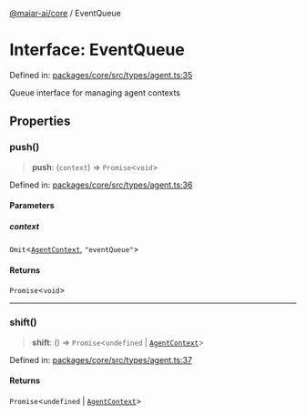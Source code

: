 [@maiar-ai/core](../index.md) / EventQueue

# Interface: EventQueue

Defined in: [packages/core/src/types/agent.ts:35](https://github.com/UraniumCorporation/maiar-ai/blob/main/packages/core/src/types/agent.ts#L35)

Queue interface for managing agent contexts

## Properties

### push()

> **push**: (`context`) => `Promise`\<`void`\>

Defined in: [packages/core/src/types/agent.ts:36](https://github.com/UraniumCorporation/maiar-ai/blob/main/packages/core/src/types/agent.ts#L36)

#### Parameters

##### context

`Omit`\<[`AgentContext`](AgentContext.md), `"eventQueue"`\>

#### Returns

`Promise`\<`void`\>

***

### shift()

> **shift**: () => `Promise`\<`undefined` \| [`AgentContext`](AgentContext.md)\>

Defined in: [packages/core/src/types/agent.ts:37](https://github.com/UraniumCorporation/maiar-ai/blob/main/packages/core/src/types/agent.ts#L37)

#### Returns

`Promise`\<`undefined` \| [`AgentContext`](AgentContext.md)\>
